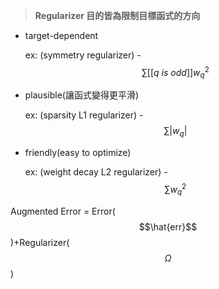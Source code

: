 > **Regularizer 目的皆為限制目標函式的方向**

* target-dependent

   ex: \(symmetry regularizer\) - $$\sum[[q\ is\ odd]]w_q^2$$

* plausible\(讓函式變得更平滑\)

   ex: \(sparsity L1 regularizer\) - $$\sum|w_q|$$

* friendly\(easy to optimize\)

   ex: \(weight decay L2 regularizer\) - $$\sum w_q^2$$

Augmented Error = Error\($$\hat{err}$$\)+Regularizer\($$\Omega$$ \)

